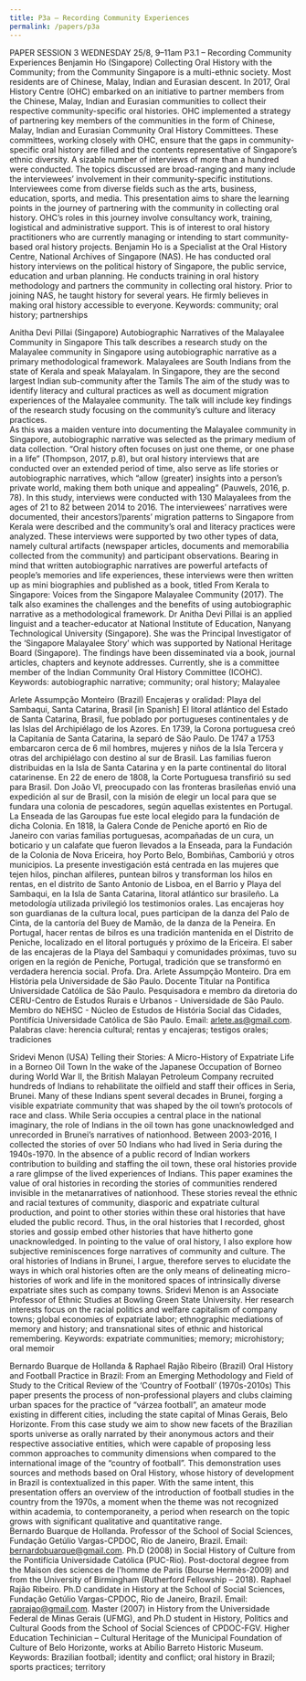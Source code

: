 ```yaml
---
title: P3a – Recording Community Experiences
permalink: /papers/p3a
---
```

PAPER SESSION 3
WEDNESDAY 25/8, 9–11am
P3.1 – Recording Community Experiences
Benjamin Ho (Singapore) Collecting Oral History with the Community; from the Community
Singapore is a multi-ethnic society. Most residents are of Chinese, Malay, Indian and Eurasian descent. In 2017, Oral History Centre (OHC) embarked on an initiative to partner members from the Chinese, Malay, Indian and Eurasian communities to collect their respective community-specific oral histories.
OHC implemented a strategy of partnering key members of the communities in the form of Chinese, Malay, Indian and Eurasian Community Oral History Committees. These committees, working closely with OHC, ensure that the gaps in community-specific oral history are filled and the contents representative of Singapore’s ethnic diversity. 
A sizable number of interviews of more than a hundred were conducted. The topics discussed are broad-ranging and many include the interviewees’ involvement in their community-specific institutions. Interviewees come from diverse fields such as the arts, business, education, sports, and media.
This presentation aims to share the learning points in the journey of partnering with the community in collecting oral history. OHC’s roles in this journey involve consultancy work, training, logistical and administrative support. This is of interest to oral history practitioners who are currently managing or intending to start community-based oral history projects. 
Benjamin Ho is a Specialist at the Oral History Centre, National Archives of Singapore (NAS). He has conducted oral history interviews on the political history of Singapore, the public service, education and urban planning. He conducts training in oral history methodology and partners the community in collecting oral history. Prior to joining NAS, he taught history for several years. He firmly believes in making oral history accessible to everyone.
Keywords: community; oral history; partnerships

Anitha Devi Pillai (Singapore) Autobiographic Narratives of the Malayalee Community in Singapore
This talk describes a research study on the Malayalee community in Singapore using autobiographic narrative as a primary methodological framework. Malayalees are South Indians from the state of Kerala and speak Malayalam. In Singapore, they are the second largest Indian sub-community after the Tamils 
The aim of the study was to identify literacy and cultural practices as well as document migration experiences of the Malayalee community. The talk will include key findings of the research study focusing on the community’s culture and literacy practices.  
As this was a maiden venture into documenting the Malayalee community in Singapore, autobiographic narrative was selected as the primary medium of data collection. “Oral history often focuses on just one theme, or one phase in a life” (Thompson, 2017, p.8), but oral history interviews that are conducted over an extended period of time, also serve as life stories or autobiographic narratives, which “allow (greater) insights into a person’s private world, making them both unique and appealing” (Pauwels, 2016, p. 78). 
In this study, interviews were conducted with 130 Malayalees from the ages of 21 to 82 between 2014 to 2016. The interviewees’ narratives were documented, their ancestors’/parents’ migration patterns to Singapore from Kerala were described and the community’s oral and literacy practices were analyzed. These interviews were supported by two other types of data, namely cultural artifacts (newspaper articles, documents and memorabilia collected from the community) and participant observations. Bearing in mind that written autobiographic narratives are powerful artefacts of people’s memories and life experiences, these interviews were then written up as mini biographies and published as a book, titled From Kerala to Singapore: Voices from the Singapore Malayalee Community (2017).
The talk also examines the challenges and the benefits of using autobiographic narrative as a methodological framework. 
Dr Anitha Devi Pillai is an applied linguist and a teacher-educator at National Institute of Education, Nanyang Technological University (Singapore). She was the Principal Investigator of the ‘Singapore Malayalee Story’ which was supported by National Heritage Board (Singapore). The findings have been disseminated via a book, journal articles, chapters and keynote addresses. Currently, she is a committee member of the Indian Community Oral History Committee (ICOHC). 
Keywords: autobiographic narrative; community; oral history; Malayalee

Arlete Assumpção Monteiro (Brazil) Encajeras y oralidad: Playa del Sambaqui, Santa Catarina, Brasil [in Spanish]
El litoral atlántico del Estado de Santa Catarina, Brasil, fue poblado por portugueses continentales y de las Islas del Archipiélago de los Azores. En 1739, la Corona portuguesa creó la Capitanía de Santa Catarina, la separó de São Paulo. De 1747 a 1753 embarcaron cerca de 6 mil hombres, mujeres y niños de la Isla Tercera y otras del archipiélago con destino al sur de Brasil. Las familias fueron distribuidas en la Isla de Santa Catarina y en la parte continental do litoral catarinense. En 22 de enero de 1808, la Corte Portuguesa transfirió su sed para Brasil. Don João VI, preocupado con las fronteras brasileñas envió una expedición al sur de Brasil, con la misión de elegir un local para que se fundara una colonia de pescadores, según aquellas existentes en Portugal. La Enseada de las Garoupas fue este local elegido para la fundación de dicha Colonia. En 1818, la Galera Conde de Peniche aportó en Rio de Janeiro con varias familias portuguesas, acompañadas de un cura, un boticario y un calafate que fueron llevados a la Enseada, para la Fundación de la Colonia de Nova Ericeira, hoy Porto Belo, Bombiñas, Camboriú y otros municipios. La presente investigación está centrada en las mujeres que tejen hilos, pinchan alfileres, puntean bilros y transforman los hilos en rentas, en el distrito de Santo Antonio de Lisboa, en el Barrio y Playa del Sambaqui, en la Isla de Santa Catarina, litoral atlántico sur brasileño. La metodología utilizada privilegió los testimonios orales. Las encajeras hoy son guardianas de la cultura local, pues participan de la danza del Palo de Cinta, de la cantoría del Buey de Mamão, de la danza de la Peneira.  En Portugal, hacer rentas de bilros es una tradición mantenida en el Distrito de Peniche, localizado en el litoral portugués y próximo de la Ericeira. El saber de las encajeras de la Playa del Sambaqui y comunidades próximas, tuvo su origen en la región de Peniche, Portugal, tradición que se transformó en verdadera herencia social.
Profa. Dra. Arlete Assumpção Monteiro. Dra em História pela Universidade de São Paulo. Docente Titular na Pontifica Universidade Católica de São Paulo. Pesquisadora e membro da diretoria do CERU-Centro de Estudos Rurais e Urbanos - Universidade de São Paulo. Membro do NEHSC - Núcleo de Estudos de História Social das Cidades, Pontifícia Universidade Católica de São Paulo. Email: arlete.as@gmail.com.
Palabras clave: herencia cultural; rentas y encajeras; testigos orales; tradiciones

Sridevi Menon (USA) Telling their Stories: A Micro-History of Expatriate Life in a Borneo Oil Town
In the wake of the Japanese Occupation of Borneo during World War II, the British Malayan Petroleum Company recruited hundreds of Indians to rehabilitate the oilfield and staff their offices in Seria, Brunei. Many of these Indians spent several decades in Brunei, forging a visible expatriate community that was shaped by the oil town’s protocols of race and class. While Seria occupies a central place in the national imaginary, the role of Indians in the oil town has gone unacknowledged and unrecorded in Brunei’s narratives of nationhood. Between 2003-2016, I collected the stories of over 50 Indians who had lived in Seria during the 1940s-1970. In the absence of a public record of Indian workers contribution to building and staffing the oil town, these oral histories provide a rare glimpse of the lived experiences of Indians. This paper examines the value of oral histories in recording the stories of communities rendered invisible in the metanarratives of nationhood. These stories reveal the ethnic and racial textures of community, diasporic and expatriate cultural production, and point to other stories within these oral histories that have eluded the public record. Thus, in the oral histories that I recorded, ghost stories and gossip embed other histories that have hitherto gone unacknowledged. In pointing to the value of oral history, I also explore how subjective reminiscences forge narratives of community and culture. The oral histories of Indians in Brunei, I argue, therefore serves to elucidate the ways in which oral histories often are the only means of delineating micro-histories of work and life in the monitored spaces of intrinsically diverse expatriate sites such as company towns.
Sridevi Menon is an Associate Professor of Ethnic Studies at Bowling Green State University. Her research interests focus on the racial politics and welfare capitalism of company towns; global economies of expatriate labor; ethnographic mediations of memory and history; and transnational sites of ethnic and historical remembering.
Keywords: expatriate communities; memory; microhistory; oral memoir

Bernardo Buarque de Hollanda & Raphael Rajão Ribeiro (Brazil) Oral History and Football Practice in Brazil: From an Emerging Methodology and Field of Study to the Critical Review of the ‘Country of Football’ (1970s-2010s)
This paper presents the process of non-professional players and clubs claiming urban spaces for the practice of “várzea football”, an amateur mode existing in different cities, including the state capital of Minas Gerais, Belo Horizonte. From this case study we aim to show new facets of the Brazilian sports universe as orally narrated by their anonymous actors and their respective associative entities, which were capable of proposing less common approaches to community dimensions when compared to the international image of the “country of football”. This demonstration uses sources and methods based on Oral History, whose history of development in Brazil is contextualized in this paper. With the same intent, this presentation offers an overview of the introduction of football studies in the country from the 1970s, a moment when the theme was not recognized within academia, to contemporaneity, a period when research on the topic grows with significant qualitative and quantitative range.   
Bernardo Buarque de Hollanda. Professor of the School of Social Sciences, Fundação Getúlio Vargas-CPDOC, Rio de Janeiro, Brazil. Email: bernardobuarque@gmail.com. 
Ph.D (2008) in Social History of Culture from the Pontifícia Universidade Católica (PUC-Rio). Post-doctoral degree from the Maison des sciences de l'homme de Paris (Bourse Hermès-2009) and from the University of Birmingham (Rutherford Fellowship – 2018). 
Raphael Rajão Ribeiro. Ph.D candidate in History at the School of Social Sciences, Fundação Getúlio Vargas-CPDOC, Rio de Janeiro, Brazil. Email: raprajao@gmail.com. 
Master (2007) in History from the Universidade Federal de Minas Gerais (UFMG), and Ph.D student in History, Politics and Cultural Goods from the School of Social Sciences of CPDOC-FGV. Higher Education Techinician – Cultural Heritage of the Municipal Foundation of Culture of Belo Horizonte, works at Abílio Barreto Historic Museum. 
Keywords: Brazilian football; identity and conflict; oral history in Brazil; sports practices; territory
